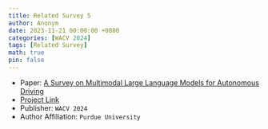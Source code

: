 ```yaml
---
title: Related Survey 5
author: Anonym
date: 2023-11-21 00:00:00 +0800
categories: [WACV 2024]
tags: [Related Survey]
math: true
pin: false
---
```


- Paper: [A Survey on Multimodal Large Language Models for Autonomous Driving](https://arxiv.org/abs/2311.12320)
- [Project Link](https://github.com/IrohXu/Awesome-Multimodal-LLM-Autonomous-Driving)
- Publisher: `WACV 2024`
- Author Affiliation: `Purdue University`
